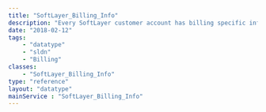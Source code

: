 ```yaml
---
title: "SoftLayer_Billing_Info"
description: "Every SoftLayer customer account has billing specific information which is kept in the SoftLayer_Billing_Info data type. This information is used by the SoftLayer accounting group when sending invoices and making billing inquiries. "
date: "2018-02-12"
tags:
    - "datatype"
    - "sldn"
    - "Billing"
classes:
    - "SoftLayer_Billing_Info"
type: "reference"
layout: "datatype"
mainService : "SoftLayer_Billing_Info"
---
```

